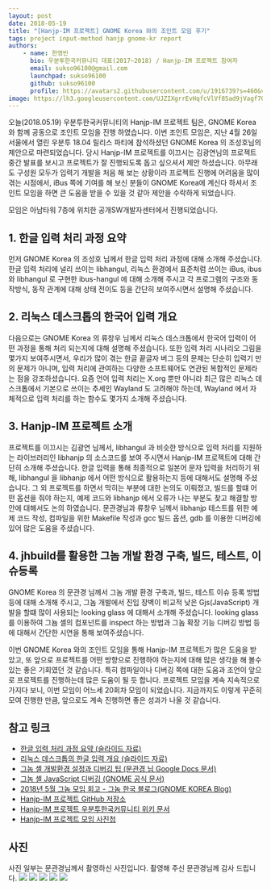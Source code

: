 ```yaml
---
layout: post
date: 2018-05-19
title: "[Hanjp-IM 프로젝트] GNOME Korea 와의 조인트 모임 후기"
tags: project input-method hanjp gnome-kr report
authors:
    - name: 한영빈
      bio: 우분투한국커뮤니티 대표(2017~2018) / Hanjp-IM 프로젝트 참여자
      email: sukso96100@gmail.com
      launchpad: sukso96100
      github: sukso96100
      profile: https://avatars2.githubusercontent.com/u/1916739?s=460&v=4
image: https://lh3.googleusercontent.com/UJZIXgrrEvHqfcVlVf85ad9jVagf7Ov4t9NpaALj6LY4J8YZtet3QuN7BZ4FKk5-qXe80p1wWHTLS0kxMyBYfL9AUhCqoBU56kVQc-6PepA3D2caC3YQvhONjPButyCZf-xDObzKJLKS2BqPb2Nx6h14vB0XhCuQ2Y39bwsKO59kxXqNaCypb8wNZW2UlI0FhLqK2IsTrP-wL8vKDIAHgZCVvfv2GQqcc54gVKpEy8KRyizV3Xdp2mr3feO-xRvHPwOOAlrNfYcMMSIMJH5OyzE_YmxntsadCp3-8rPkqsARIHtAq2C_oLxPWXnb9vjYQgXx7xYUv6cHtZ3eoHG1_3dHpOJK1Y3HEF_eztX5ZKbc04yXUljlUKUZ1nMk4ajDqxQzT1qcbuPAXEP-7hzxKv01xDCwCWc_9vhUagnOP4k6euw8TrP227hZ3VWLNDgDuYhxaeQNsFF5aoyV4dfDEwShTWe0bz3lsfGjzsytddhxe69u5jBejahaDI-YUsx3cH2tBpKxfYD2_m4mbrGSa_09bHVJT4aEX125Pl97pIrIOYQaUfYTMzamcf-k483e-H-E87IQ6qqXcZBISL-o3qvybpUPRe8BS04RfVbw-kJQRnuj0WJdn53rC0IVPO9EHlSuuYCtxEDFkBdldf0PztKcsX84okdt=w1280-h960-no
---
```


오늘(2018.05.19) 우분투한국커뮤니티의 Hanjp-IM 프로젝트 팀은, GNOME Korea 와 함께 공동으로 조인트 모임을 진행 하였습니다.
이번 조인트 모임은, 지난 4월 26일 서울에서 열린 우분투 18.04 릴리스 파티에 참석하셨던 GNOME Korea 의 조성호님의 제안으로 마련되었습니다.
당시 Hanjp-IM 프로젝트를 이끄시는 김광연님의 프로젝트 중간 발표를 보시고 프로젝트가 잘 진행되도록 돕고 싶으셔서 제안 하셨습니다.
아무래도 구성원 모두가 입력기 개발을 처음 해 보는 상황이라 프로젝트 진행에 어려움을 많이 겪는 시점에서, iBus 쪽에 기여를 해 보신 분들이 GNOME Korea에 계신다 하셔서 조인트 모임을 하면 큰 도움을 받을 수 있을 것 같아 제안을 수락하게 되었습니다.

모임은 아남타워 7층에 위치한 공개SW개발자센터에서 진행되었습니다.

## 1. 한글 입력 처리 과정 요약
먼저 GNOME Korea 의 조성호 님께서 한글 입력 처리 과정에 대해 소개해 주셨습니다. 한글 입력 처리에 널리 쓰이는 libhangul, 리눅스 환경에서 표준처럼 쓰이는 iBus, ibus 와 libhangul 로 구현한 ibus-hangul 에 대해 소개해 주시고 각 프로그램의 구조와 동작방식, 동작 관계에 대해 상태 전이도 등을 간단히 보여주시면서 설명해 주셨습니다.

## 2. 리눅스 데스크톱의 한국어 입력 개요
다음으로는 GNOME Korea 의 류창우 님께서 리눅스 데스크톱에서 한국어 입력이 어떤 과정을 통해 처리 되는지에 대해 설명해 주셨습니다. 또한 입력 처리 시나리오 그림을 몇가지 보여주시면서, 우리가 많이 겪는 한글 끝글자 버그 등의 문제는 단순히 입력기 만의 문제가 아니며, 입력 처리에 관여하는 다양한 소프트웨어도 연관된 복합적인 문제라는 점을 강조하셨습니다. 요즘 언어 입력 처리는 X.org 뿐만 아니라 최근 많은 리눅스 데스크톱에서 기본으로 쓰이는 추세인 Wayland 도 고려해야 하는데, Wayland 에서 자체적으로 입력 처리를 하는 함수도 몇가지 소개해 주셨습니다.

## 3. Hanjp-IM 프로젝트 소개
프로젝트를 이끄시는 김광연 님께서, libhangul 과 비슷한 방식으로 입력 처리를 지원하는 라이브러리인 libhanjp 의 소스코드를 보여 주시면서 Hanjp-IM 프로젝트에 대해 간단히 소개해 주셨습니다. 한글 입력을 통해 최종적으로 일본어 문자 입력을 처리하기 위해, libhangul 을 libhanjp 에서 어떤 방식으로 활용하는지 등에 대해서도 설명해 주셨습니다. 그 외 프로젝트를 하면서 막히는 부분에 대한 논의도 이뤄졌고, 빌드를 할떄 어떤 옵션을 줘야 하는지, 예제 코드와 libhanjp 에서 오류가 나는 부분도 찾고 해결할 방안에 대해서도 논의 하였습니다. 문관경님과 류창우 님께서 libhanjp 테스트를 위한 예제 코드 작성, 컴파일을 위한 Makefile 작성과 gcc 빌드 옵션, gdb 를 이용한 디버깅에 있어 많은 도움을 주셨습니다.

## 4. jhbuild를 활용한 그놈 개발 환경 구축, 빌드, 테스트, 이슈등록
GNOME Korea 의 문관경 님께서 그놈 개발 환경 구축과, 빌드, 테스트 이슈 등록 방법 등에 대해 소개해 주시고, 그놈 개발에서 진입 장벽이 비교적 낮은 Gjs(JavaScript) 개발을 할떄 많이 사용되는 looking glass 에 대해서 소개해 주셨습니다. looking glass 를 이용하여 그뇸 셸의 컴포넌트를 inspect 하는 방법과 그놈 확장 기능 디버깅 방법 등에 대해서 간단한 시연을 통해 보여주셨습니다.

이번 GNOME Korea 와의 조인트 모임을 통해 Hanjp-IM 프로젝트가 많은 도움을 받았고, 또 앞으로 프로젝트를 어떤 방향으로 진행하야 하는지에 대해 많은 생각을 해 볼수 있는 좋은 기회였던 것 같습니다. 특히 컴파일이나 디버깅 쪽에 대한 도움과 조언이 앞으로 프로젝트를 진행하는데 많은 도움이 될 듯 합니다.
프로젝트 모임을 계속 지속적으로 가지다 보니, 이번 모임이 어느세 20회차 모임이 되었습니다. 지금까지도 이렇게 꾸준히 모여 진행한 만큼, 앞으로도 계속 진행하면 좋은 성과가 나올 것 같습니다.

## 참고 링크
- [한글 입력 처리 과정 요약 (슬라이드 자료)](https://www.slideshare.net/gnomekr/20180519-hangul-processing)
- [리눅스 데스크톱의 한글 입력 개요 (슬라이드 자료)](https://www.slideshare.net/gnomekr/korean-input-overview-in-the-linux-desktop)
- [그놈 셸 개발환경 설정과 디버깅 팁 (문관경 님 Google Docs 문서)](https://docs.google.com/document/d/1F5Yf515SgZPimIujRmTgbtY78aVLWS3EpU_z5TRyIJs/edit)
- [그놈 셸 JavaScript 디버깅 (GNOME 공식 문서)](https://wiki.gnome.org/Projects/GnomeShell/DebuggingJavaScript)
- [2018년 5월 그놈 모임 회고 - 그놈 한국 블로그(GNOME KOREA Blog)](http://gnome-kr.blogspot.kr/2018/05/2018-5.html)
- [Hanjp-IM 프로젝트 GitHub 저장소](https://github.com/ubuntu-kr/hanjp-im)
- [Hanjp-IM 프로젝트 우분투한국커뮤니티 위키 문서](https://wiki.ubuntu-kr.org/index.php/HanJP_IM)
- [Hanjp-IM 프로젝트 모임 사진첩](https://photos.app.goo.gl/9hBFNe0jwk40xzox1)

## 사진
사진 일부는 문관경님께서 촬영하신 사진입니다. 촬영해 주신 문관경님께 감사 드립니다.
![](https://lh3.googleusercontent.com/AdlgWvWAZvmI4S3GePHIC0dEarSnFERe4Dv0r66EZcDeNqUlBAx7QVdM4H6oiffk3w1AfvCm2r38KkbV9bH1klq526jvjioyqTp2DHrCy5rF40bcUgZd_lzcWhOfA6libmHYBRyCpdMudeZLJYhA2X_VqS-sU_DvzkRff45mqz5n298M1snvOz-43e1c352xliDQe_bAzxEU716YdIS3gISo6jQO849olBqkWqcA0Mhkt8TV-AnZyFHfwWkwvlwo509CQpqqxI9iHWoWGAQ4g6_310Hk_9PtRjuZGefl1up7zaW4gqvxC1R_mDqfD58ImzmnKs_uH3A4XRbhJyJo0KiqOclsbOWTHWVQDMeQwrtz2G5YKLRuK4FbW7r96JcBsw-ZTne9VZFcuFrd67a4noSOGC-8UgQX7JfITyJXC6mQYWgeyOB4vxWhINM7iR-5KQKY_sNvK5T4PfJQpW4k_XmEZDksPjy9KB512q6HdmDbf3BulsBMFyK4eGsiafXoqzt9oRZ6koO3HRL7TSpD-CsAg0XGsAhKH4lAMCXt651gFHjWvQNeUebhK9a4C6Ko9034e94C-6_-KzUOJMNJs--auyz8jmrCAeiF_oMXDupDQiJ0IrJyy5Gdn8Il7tucRTqqBHGm3P_wnyLxLeRuVD7QnhNi_noG=w2856-h1606-no)
![](https://lh3.googleusercontent.com/F3MPp-jG2wVvUmUthFvH1ZGVkhwnd7LFrBXulhx5F7SnkCd-Pd2UkZFoMIhD35xP-M4pC3yqgCFLogLrX0XYy5WR68EA24gndDcq09fRK6YRcGj7aQVrtbWV3gpSxsIqYWF3Je5jSXaU6AcnjlFpopvbfPirCTkvJXbDD4exAGZor7KUjZhL5ndPbuDFv-bJh0KvwrjS-LSf7CqUYZtlxPb9vgV2rbBy2EN8AmdWgTShQiCE-LKjnT6ZoOIstPknvbJen2OfMdE1ngkYiuqBbts8XfRVPHX9PhfMWvgFf185SL_ZUorgr61Scs0B2ltitzcQzV8Su5FyM9BQ0KT9LdHVHC-lOFT-ejH8TFO7gSvlsMWl_UJUx1MdQNgDr-awNSHP40dyW7gVBK6FTtNIH02iymcjuXBFd6LvDyFIvQfL9U1EESifNk4OlgxQ_qp_zrIFhe8XiRbfqrs8jlGlmgI3ScFdH6Ook033Db1uC_83bJJO6xbNBSxwukbhNnS93CGm2JTvku4adBWKtYtTjdGJTrLuF1bu6G5Xyw597BFMKn6Lwxn3u1VNnDU-A9suQtcFtHQur65FkMLYpkcRWKLGEcfh1cSPLSZtKL-iNYa5NeipqRdUIXPigEcJCcpMcKBwYWLOw7Jq09xifMXAopADEbjCmiGG=w2856-h1606-no)
![](https://lh3.googleusercontent.com/HbPCySK91BK9EbQDlKwuGwNZ90Q_iHk_RDK4FA2toB01JDxGQi4uzWyp0py0LmYn2xXPLcLl5Owg-JTG-FHNH6CodoJbXzZmL2nSOd8YpsrX434sH_wHz85asAibm4KSN3-42VeMSnwBJOQgcIvzJV1TcNiw7E-l6EXodCOKAL7UkHLZ5YziXs8JY7CRxMiMJS1ebH4uyV-dIqHj_l5mpw4AfJa46mbMtJZerbrs2dnd_7LC8HAD_2uC-UcF18Ni-_0wW-0I3Z5DPvkYjExUgipIbTPuFdatQJItZG_MxKKf6ITNfm6QgNTFTkxc5VQ07ZESKvzQ7wMM0f-8QJ5mcYEuZAMD7xVLBc-TGtVqMv-qnVoj4rU7bYYc70J-hvd4XI7gk9ZodWYqferBtcI-b7ztpFIss7dYSpgTNOE6u6V1hoW2-C476_W6iEiyVOG9W6CTflC8OS-gky3LUDVuEKVL8jJpBi7rJ8KQdVCvHMVsGkzwSpMFjC5YEknKtA5TgLM4I7r1bVXQt9hJjQaYc0D1OlgIixkzCXnOAAyAIpfK4mdG4hi9F2qVS03Eq70MRkr5JycjhcNCGV2kYtPqOIcyHBGqF4KIp4Ny0oCRYUfpNxc-XKJDFJjwRb6tK1EbvMvrh6QBpigg5lvJTH-FbulQZnd_2nSO=w2856-h1606-no)
![](https://lh3.googleusercontent.com/UJZIXgrrEvHqfcVlVf85ad9jVagf7Ov4t9NpaALj6LY4J8YZtet3QuN7BZ4FKk5-qXe80p1wWHTLS0kxMyBYfL9AUhCqoBU56kVQc-6PepA3D2caC3YQvhONjPButyCZf-xDObzKJLKS2BqPb2Nx6h14vB0XhCuQ2Y39bwsKO59kxXqNaCypb8wNZW2UlI0FhLqK2IsTrP-wL8vKDIAHgZCVvfv2GQqcc54gVKpEy8KRyizV3Xdp2mr3feO-xRvHPwOOAlrNfYcMMSIMJH5OyzE_YmxntsadCp3-8rPkqsARIHtAq2C_oLxPWXnb9vjYQgXx7xYUv6cHtZ3eoHG1_3dHpOJK1Y3HEF_eztX5ZKbc04yXUljlUKUZ1nMk4ajDqxQzT1qcbuPAXEP-7hzxKv01xDCwCWc_9vhUagnOP4k6euw8TrP227hZ3VWLNDgDuYhxaeQNsFF5aoyV4dfDEwShTWe0bz3lsfGjzsytddhxe69u5jBejahaDI-YUsx3cH2tBpKxfYD2_m4mbrGSa_09bHVJT4aEX125Pl97pIrIOYQaUfYTMzamcf-k483e-H-E87IQ6qqXcZBISL-o3qvybpUPRe8BS04RfVbw-kJQRnuj0WJdn53rC0IVPO9EHlSuuYCtxEDFkBdldf0PztKcsX84okdt=w1280-h960-no)
![](https://lh3.googleusercontent.com/kVaImuBGQOT20Gf1MLcLCP_Ql3MuOn2TK5oVFfBnUKONQ05BrP8pQfZ9v8jJ_-gIkAfXEmI8zfUmnhgidCWJJRg9SbuUrQhVyx7rUp7LjuRTMYqSSvjrsIRRZFoQcbDEvITsNRZFgnPSlzPrSwIV9Wnzk9mRCi9Hs9HujnsZ61lEOiPwQgRjdcARvXUVlr2BxQqW8JZ11YDgvvdZK90WBWdI74KhQF7FZjZ7XP92tfmzkIGEFW-9_Jo-cVfJ3VaBEy8FwfRClKzNOkZGlHLBcLqnDAbNlDCkttbh_ES5r4sUFWdqOa2F8-b8--b57qPtSioMpRAhjHxQhvjno_75Zb6qHWZ7YA5SXWeKf7TT6iBk3yZZEB__TakAsefGGp5lFwld7nd5tmPBzEBgR0ZJMsNo37mi0cgJGqIGLbDMQVNQhq82jxPl4yMYMOQe6y9o_WrmR7OqNzbyHwBXiG2QSlCW-iFqzHqqe2BzO6DRRdicKAeEIRgm92eNxN2AzWdY6fcMkyryPGho-2-83GsApjNbVdLLe6XssxFjrPZL6lA4kRGuqOpiD25EAOgNLfws5gXGXUqx479BQoPM70GqhO-7vtWdp3yq_bfB3IBvRmZgYsyNVUziLKYBII2fqmVmK7hDQAmCGEoqYHQ6sIZANd6tFWzjqP4A=w1280-h960-no)